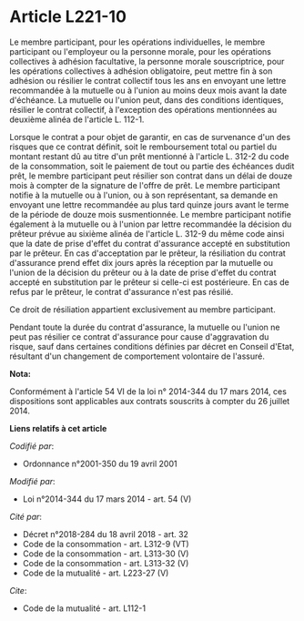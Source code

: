 # Article L221-10

Le membre participant, pour les opérations individuelles, le membre participant ou l'employeur ou la personne morale, pour
les opérations collectives à adhésion facultative, la personne morale souscriptrice, pour les opérations collectives à
adhésion obligatoire, peut mettre fin à son adhésion ou résilier le contrat collectif tous les ans en envoyant une lettre
recommandée à la mutuelle ou à l'union au moins deux mois avant la date d'échéance. La mutuelle ou l'union peut, dans des
conditions identiques, résilier le contrat collectif, à l'exception des opérations mentionnées au deuxième alinéa de
l'article L. 112-1.

Lorsque le contrat a pour objet de garantir, en cas de survenance d'un des risques que ce contrat définit, soit le
remboursement total ou partiel du montant restant dû au titre d'un prêt mentionné à l'article L. 312-2 du code de la
consommation, soit le paiement de tout ou partie des échéances dudit prêt, le membre participant peut résilier son contrat
dans un délai de douze mois à compter de la signature de l'offre de prêt. Le membre participant notifie à la mutuelle ou à
l'union, ou à son représentant, sa demande en envoyant une lettre recommandée au plus tard quinze jours avant le terme de la
période de douze mois susmentionnée. Le membre participant notifie également à la mutuelle ou à l'union par lettre
recommandée la décision du prêteur prévue au sixième alinéa de l'article L. 312-9 du même code ainsi que la date de prise
d'effet du contrat d'assurance accepté en substitution par le prêteur. En cas d'acceptation par le prêteur, la résiliation du
contrat d'assurance prend effet dix jours après la réception par la mutuelle ou l'union de la décision du prêteur ou à la
date de prise d'effet du contrat accepté en substitution par le prêteur si celle-ci est postérieure. En cas de refus par le
prêteur, le contrat d'assurance n'est pas résilié.

Ce droit de résiliation appartient exclusivement au membre participant.

Pendant toute la durée du contrat d'assurance, la mutuelle ou l'union ne peut pas résilier ce contrat d'assurance pour cause
d'aggravation du risque, sauf dans certaines conditions définies par décret en Conseil d'Etat, résultant d'un changement de
comportement volontaire de l'assuré.

**Nota:**

Conformément à l'article 54 VI de la loi n° 2014-344 du 17 mars 2014, ces dispositions sont applicables aux contrats
souscrits à compter du 26 juillet 2014.

**Liens relatifs à cet article**

_Codifié par_:

  - Ordonnance n°2001-350 du 19 avril 2001

_Modifié par_:

  - Loi n°2014-344 du 17 mars 2014 - art. 54 (V)

_Cité par_:

  - Décret n°2018-284 du 18 avril 2018 - art. 32
  - Code de la consommation - art. L312-9 (VT)
  - Code de la consommation - art. L313-30 (V)
  - Code de la consommation - art. L313-32 (V)
  - Code de la mutualité - art. L223-27 (V)

_Cite_:

  - Code de la mutualité - art. L112-1
